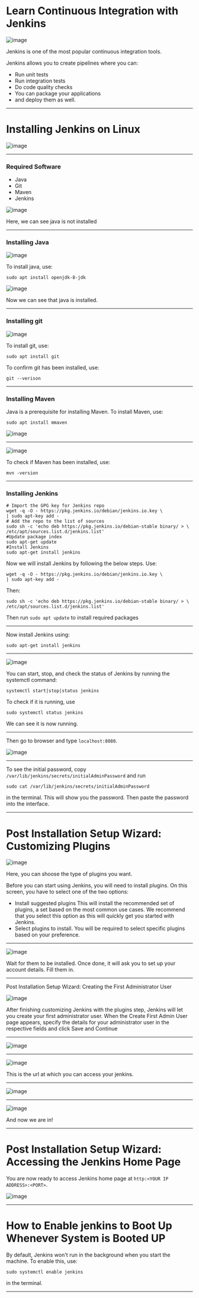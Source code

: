 # Learn Continuous Integration with Jenkins

![image](https://user-images.githubusercontent.com/107522496/215066697-d47d606d-79c8-4683-9a22-82ba4c955de9.png)

Jenkins is one of the most popular continuous integration tools.

Jenkins allows you to create pipelines where you can: 

* Run unit tests
* Run integration tests 
* Do code quality checks
* You can package your applications
* and deploy them as well.

---

# Installing Jenkins on Linux

![image](https://user-images.githubusercontent.com/107522496/215070912-f8328447-0499-425c-8c91-01b981473d75.png)

---

### Required Software 

* Java 
* Git
* Maven
* Jenkins

![image](https://user-images.githubusercontent.com/107522496/215073118-e28bf95f-9a2a-4558-be6f-eb7d8e99ab82.png)

Here, we can see java is not installed 

---

### Installing Java 

![image](https://user-images.githubusercontent.com/107522496/215073664-56753437-7929-4611-83f8-8a6517430be6.png)

To install java, use: 

```
sudo apt install openjdk-8-jdk
```

![image](https://user-images.githubusercontent.com/107522496/215073741-cbae3fd9-8827-4490-8ac8-808131fb0b98.png)

Now we can see that java is installed.

---

### Installing git 

![image](https://user-images.githubusercontent.com/107522496/215074135-f78d32ae-c072-45a0-9c30-f311d8abe075.png)

To install git, use:

```
sudo apt install git
```

To confirm git has been installed, use:

```
git --verison
```

---

### Installing Maven

Java is a prerequisite for installing Maven. To install Maven, use:

```
sudo apt install mmaven
```

![image](https://user-images.githubusercontent.com/107522496/215074588-f1c0078e-bdb5-4d2a-b57b-0665f53521f1.png)

---

![image](https://user-images.githubusercontent.com/107522496/215075054-0f1c8a36-2c9e-4882-b602-5416d1876075.png)

To check if Maven has been installed, use:

```
mvn -version
```

---

### Installing Jenkins

```
# Import the GPG key for Jenkins repo
wget -q -O - https://pkg.jenkins.io/debian/jenkins.io.key \
| sudo apt-key add -
# Add the repo to the list of sources
sudo sh -c 'echo deb https://pkg.jenkins.io/debian-stable binary/ > \
/etc/apt/sources.list.d/jenkins.list'
#Update package index
sudo apt-get update
#Install Jenkins
sudo apt-get install jenkins 
```

Now we will install Jenkins by following the below steps. Use:

```
wget -q -O - https://pkg.jenkins.io/debian/jenkins.io.key \
| sudo apt-key add -
```

Then:

```
sudo sh -c 'echo deb https://pkg.jenkins.io/debian-stable binary/ > \
/etc/apt/sources.list.d/jenkins.list'
```

Then run `sudo apt update` to install required packages

---

Now install Jenkins using:

```
sudo apt-get install jenkins
```

---

![image](https://user-images.githubusercontent.com/107522496/215080936-b0409dd9-5839-4075-88fb-6c0179d0e84e.png)

You can start, stop, and check the status of Jenkins by running the systemctl command:

```
systemctl start|stop|status jenkins
```

To check if it is running, use

```
sudo systemctl status jenkins
```

We can see it is now running. 

---

Then go to browser and type `localhost:8080`. 

![image](https://user-images.githubusercontent.com/107522496/215081615-24902d64-c951-4f29-b954-263e141d462e.png)

---

To see the initial password, copy `/var/lib/jenkins/secrets/initialAdminPassword` and run 

```
sudo cat /var/lib/jenkins/secrets/initialAdminPassword
```

in the terminal. This will show you the password. Then paste the password into the interface.

---

# Post Installation Setup Wizard: Customizing Plugins

![image](https://user-images.githubusercontent.com/107522496/215082334-55ff7657-f856-43b7-9f79-fd72538b466f.png)

Here, you can shoose the type of plugins you want.

Before you can start using Jenkins, you will need to install plugins. On this screen, you have to select one of the two options:

* Install suggested plugins This will install the recommended set of plugins, a set based on the most common use cases. We recommend that you select this option as this will quickly get you started with Jenkins.
* Select plugins to install. You will be required to select specific plugins based on your preference.

---

![image](https://user-images.githubusercontent.com/107522496/215082623-1bf38d72-e05a-401c-822e-a5f7255f9cb3.png)


Wait for them to be installed. Once done, it will ask you to set up your account details. Fill them in.

---

Post Installation Setup Wizard: Creating the First Administrator User

![image](https://user-images.githubusercontent.com/107522496/215085870-dbc62e9d-37b5-4c89-915f-9cb049067482.png)

After finishing customizing Jenkins with the plugins step, Jenkins will let you create your first administrator user. When the Create First Admin User page appears, specify the details for your administrator user in the respective fields and click Save and Continue

---

![image](https://user-images.githubusercontent.com/107522496/215083634-13b48728-098e-4846-9744-aa39cdd14cdf.png)

---

![image](https://user-images.githubusercontent.com/107522496/215083696-7f92fccb-3b38-425a-97d2-e401f6a3ceb0.png)

This is the url at which you can access your jenkins. 

---

![image](https://user-images.githubusercontent.com/107522496/215083859-9ea22f0d-1635-4b10-8c93-a072aa4e0d09.png)

---

![image](https://user-images.githubusercontent.com/107522496/215084548-913e0651-47e6-4aaa-af92-187170e8a1e5.png)

And now we are in!

---

# Post Installation Setup Wizard: Accessing the Jenkins Home Page

You are now ready to access Jenkins home page at `http:<YOUR IP ADDRESS>:<PORT>`.

![image](https://user-images.githubusercontent.com/107522496/215086195-9e294631-e37f-41e6-a906-6520accf625e.png)

---

# How to Enable jenkins to Boot Up Whenever System is Booted UP

By default, Jenkins won't run in the background when you start the machine. To enable this, use:

```
sudo systemctl enable jenkins
```

in the terminal. 

---












